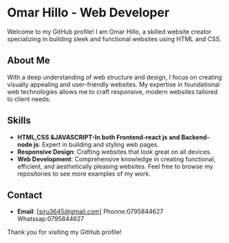 # Omar Hillo - Web Developer

Welcome to my GitHub profile! I am Omar Hillo, a skilled website creator specializing in building sleek and functional websites using HTML and CSS. 

## About Me

With a deep understanding of web structure and design, I focus on creating visually appealing and user-friendly websites. My expertise in foundational web technologies allows me to craft responsive, modern websites tailored to client needs.

## Skills

- **HTML,CSS &JAVASCRIPT-In both Frontend-react js and Backend-node js**: Expert in building and styling web pages.
- **Responsive Design**: Crafting websites that look great on all devices.
- **Web Development**: Comprehensive knowledge in creating functional, efficient, and aesthetically pleasing websites.
Feel free to browse my repositories to see more examples of my work.

## Contact

- **Email**: [siru3645@gmail.com]
     Phonne:0795844627
     Whatssap:0795844627


Thank you for visiting my GitHub profile!

